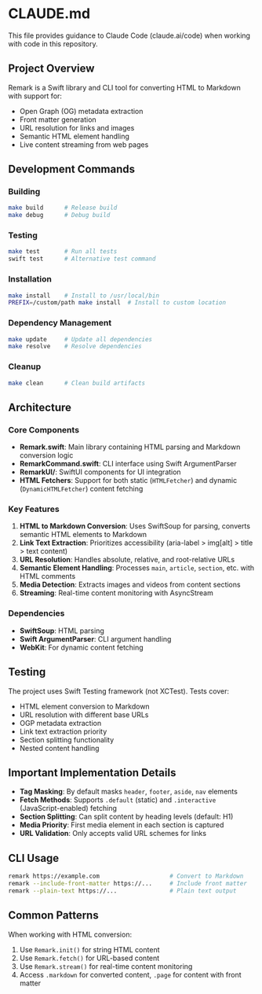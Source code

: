# CLAUDE.md

This file provides guidance to Claude Code (claude.ai/code) when working with code in this repository.

## Project Overview

Remark is a Swift library and CLI tool for converting HTML to Markdown with support for:
- Open Graph (OG) metadata extraction
- Front matter generation
- URL resolution for links and images
- Semantic HTML element handling
- Live content streaming from web pages

## Development Commands

### Building
```bash
make build      # Release build
make debug      # Debug build
```

### Testing
```bash
make test       # Run all tests
swift test      # Alternative test command
```

### Installation
```bash
make install    # Install to /usr/local/bin
PREFIX=/custom/path make install  # Install to custom location
```

### Dependency Management
```bash
make update     # Update all dependencies
make resolve    # Resolve dependencies
```

### Cleanup
```bash
make clean      # Clean build artifacts
```

## Architecture

### Core Components

- **Remark.swift**: Main library containing HTML parsing and Markdown conversion logic
- **RemarkCommand.swift**: CLI interface using Swift ArgumentParser
- **RemarkUI/**: SwiftUI components for UI integration
- **HTML Fetchers**: Support for both static (`HTMLFetcher`) and dynamic (`DynamicHTMLFetcher`) content fetching

### Key Features

1. **HTML to Markdown Conversion**: Uses SwiftSoup for parsing, converts semantic HTML elements to Markdown
2. **Link Text Extraction**: Prioritizes accessibility (aria-label > img[alt] > title > text content)
3. **URL Resolution**: Handles absolute, relative, and root-relative URLs
4. **Semantic Element Handling**: Processes `main`, `article`, `section`, etc. with HTML comments
5. **Media Detection**: Extracts images and videos from content sections
6. **Streaming**: Real-time content monitoring with AsyncStream

### Dependencies

- **SwiftSoup**: HTML parsing
- **Swift ArgumentParser**: CLI argument handling
- **WebKit**: For dynamic content fetching

## Testing

The project uses Swift Testing framework (not XCTest). Tests cover:
- HTML element conversion to Markdown
- URL resolution with different base URLs
- OGP metadata extraction
- Link text extraction priority
- Section splitting functionality
- Nested content handling

## Important Implementation Details

- **Tag Masking**: By default masks `header`, `footer`, `aside`, `nav` elements
- **Fetch Methods**: Supports `.default` (static) and `.interactive` (JavaScript-enabled) fetching
- **Section Splitting**: Can split content by heading levels (default: H1)
- **Media Priority**: First media element in each section is captured
- **URL Validation**: Only accepts valid URL schemes for links

## CLI Usage

```bash
remark https://example.com                    # Convert to Markdown
remark --include-front-matter https://...     # Include front matter
remark --plain-text https://...               # Plain text output
```

## Common Patterns

When working with HTML conversion:
1. Use `Remark.init()` for string HTML content
2. Use `Remark.fetch()` for URL-based content
3. Use `Remark.stream()` for real-time content monitoring
4. Access `.markdown` for converted content, `.page` for content with front matter